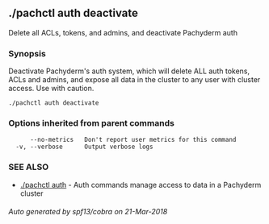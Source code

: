 ## ./pachctl auth deactivate

Delete all ACLs, tokens, and admins, and deactivate Pachyderm auth

### Synopsis


Deactivate Pachyderm's auth system, which will delete ALL auth tokens, ACLs and admins, and expose all data in the cluster to any user with cluster access. Use with caution.

```
./pachctl auth deactivate
```

### Options inherited from parent commands

```
      --no-metrics   Don't report user metrics for this command
  -v, --verbose      Output verbose logs
```

### SEE ALSO
* [./pachctl auth](./pachctl_auth.md)	 - Auth commands manage access to data in a Pachyderm cluster

###### Auto generated by spf13/cobra on 21-Mar-2018
